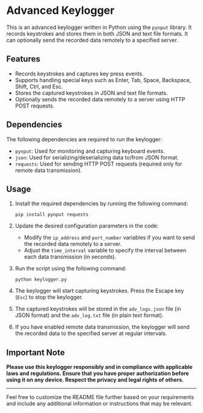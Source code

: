 # Advanced Keylogger

This is an advanced keylogger written in Python using the `pynput` library. It records keystrokes and stores them in both JSON and text file formats. It can optionally send the recorded data remotely to a specified server.

## Features

- Records keystrokes and captures key press events.
- Supports handling special keys such as Enter, Tab, Space, Backspace, Shift, Ctrl, and Esc.
- Stores the captured keystrokes in JSON and text file formats.
- Optionally sends the recorded data remotely to a server using HTTP POST requests.

## Dependencies

The following dependencies are required to run the keylogger:

- `pynput`: Used for monitoring and capturing keyboard events.
- `json`: Used for serializing/deserializing data to/from JSON format.
- `requests`: Used for sending HTTP POST requests (required only for remote data transmission).

## Usage

1. Install the required dependencies by running the following command:

   ```
   pip install pynput requests
   ```

2. Update the desired configuration parameters in the code:

   - Modify the `ip_address` and `port_number` variables if you want to send the recorded data remotely to a server.
   - Adjust the `time_interval` variable to specify the interval between each data transmission (in seconds).

3. Run the script using the following command:

   ```
   python keylogger.py
   ```

4. The keylogger will start capturing keystrokes. Press the Escape key (`Esc`) to stop the keylogger.

5. The captured keystrokes will be stored in the `adv_logs.json` file (in JSON format) and the `adv_log.txt` file (in plain text format).

6. If you have enabled remote data transmission, the keylogger will send the recorded data to the specified server at regular intervals.

## Important Note

**Please use this keylogger responsibly and in compliance with applicable laws and regulations. Ensure that you have proper authorization before using it on any device. Respect the privacy and legal rights of others.**

---

Feel free to customize the README file further based on your requirements and include any additional information or instructions that may be relevant.
